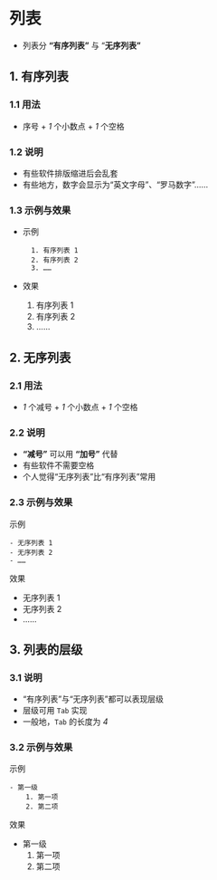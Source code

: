 # 列表

- 列表分 **“有序列表”** 与 “**无序列表”**

## 1. 有序列表

### 1.1 用法

- 序号 + *1* 个小数点 + *1* 个空格

### 1.2 说明

- 有些软件排版缩进后会乱套
- 有些地方，数字会显示为“英文字母”、“罗马数字”……

### 1.3 示例与效果

- 示例

        1. 有序列表 1
        2. 有序列表 2
        3. ……

- 效果

    1. 有序列表 1
    2. 有序列表 2
    3. ……

## 2. 无序列表

### 2.1 用法

- *1* 个减号 + *1* 个小数点 + *1* 个空格

### 2.2 说明

- **“减号”** 可以用 **“加号”** 代替
- 有些软件不需要空格
- 个人觉得“无序列表”比“有序列表”常用

### 2.3 示例与效果

示例

    - 无序列表 1
    - 无序列表 2
    - ……

效果

- 无序列表 1
- 无序列表 2
- ……

## 3. 列表的层级

### 3.1 说明

- “有序列表”与“无序列表”都可以表现层级
- 层级可用 `Tab` 实现
- 一般地，`Tab` 的长度为 *4*

### 3.2 示例与效果

示例

    - 第一级
        1. 第一项
        2. 第二项

效果

- 第一级
    1. 第一项
    2. 第二项
